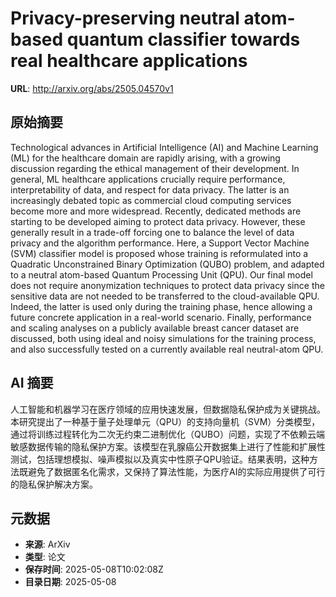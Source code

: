 # Privacy-preserving neutral atom-based quantum classifier towards real healthcare applications

**URL**: http://arxiv.org/abs/2505.04570v1

## 原始摘要

Technological advances in Artificial Intelligence (AI) and Machine Learning
(ML) for the healthcare domain are rapidly arising, with a growing discussion
regarding the ethical management of their development. In general, ML
healthcare applications crucially require performance, interpretability of
data, and respect for data privacy. The latter is an increasingly debated topic
as commercial cloud computing services become more and more widespread.
Recently, dedicated methods are starting to be developed aiming to protect data
privacy. However, these generally result in a trade-off forcing one to balance
the level of data privacy and the algorithm performance. Here, a Support Vector
Machine (SVM) classifier model is proposed whose training is reformulated into
a Quadratic Unconstrained Binary Optimization (QUBO) problem, and adapted to a
neutral atom-based Quantum Processing Unit (QPU). Our final model does not
require anonymization techniques to protect data privacy since the sensitive
data are not needed to be transferred to the cloud-available QPU. Indeed, the
latter is used only during the training phase, hence allowing a future concrete
application in a real-world scenario. Finally, performance and scaling analyses
on a publicly available breast cancer dataset are discussed, both using ideal
and noisy simulations for the training process, and also successfully tested on
a currently available real neutral-atom QPU.


## AI 摘要

人工智能和机器学习在医疗领域的应用快速发展，但数据隐私保护成为关键挑战。本研究提出了一种基于量子处理单元（QPU）的支持向量机（SVM）分类模型，通过将训练过程转化为二次无约束二进制优化（QUBO）问题，实现了不依赖云端敏感数据传输的隐私保护方案。该模型在乳腺癌公开数据集上进行了性能和扩展性测试，包括理想模拟、噪声模拟以及真实中性原子QPU验证。结果表明，这种方法既避免了数据匿名化需求，又保持了算法性能，为医疗AI的实际应用提供了可行的隐私保护解决方案。

## 元数据

- **来源**: ArXiv
- **类型**: 论文
- **保存时间**: 2025-05-08T10:02:08Z
- **目录日期**: 2025-05-08
